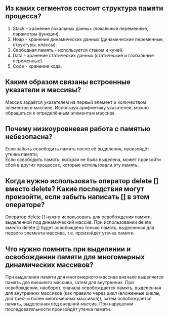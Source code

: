## Из каких сегментов состоит структура памяти процесса?
1) Stack - хранение локальных данных (локальные переменные, параметры функции).
2) Heap - хранение динамических данных (динамические переменные, структуры, классы).
3) Свободная память - используется стеком и кучей.
4) Data - хранение статических данных (статические и глобальные переменные).
5) Code - хранение кода.

## Каким образом связаны встроенные указатели и массивы?
Массив задаётся указателем на первый элемент и количеством элементов в массиве. Используя арифметику указателей, можно обращаться к определённым элементам массива.

## Почему низкоуровневая работа с памятью небезопасна?
Если забыть освободить память после её выделения, произойдёт утечка памяти;  
Если освободить память, которая не была выделена, может произойти сбой в других процессах, которые использовали эту память.

## Когда нужно использовать оператор delete [] вместо delete? Какие последствия могут произойти, если забыть написать [] в этом операторе?
Оператор delete [] нужно использовать для освобождения памяти, выделенной под динамический массив. При использовании delete вместо delete [] будет освобождена только память, выделенная для первого элемента массива, т.е. произойдёт утечка памяти.

## Что нужно помнить при выделении и освобождении памяти для многомерных динамических массивов?
При выделении памяти для многомерного массива вначале выделяется память для внешнего массива, затем для внутренних. При освобождении, наоборот, сначала освобождается память, выделенная для внутренних массивов (как правило через цикл (вложенные циклы, для трёх- и более многомерных массивов)), затем освобождается память, выделенная под внешний массив. При нарушении последовательности произойдёт утечка памяти.


